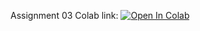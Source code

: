 Assignment 03 Colab link:
[![Open In Colab](https://colab.research.google.com/assets/colab-badge.svg)](https://colab.research.google.com/github/neychev/harbour_ml2020/blob/master/assignments/assignment0_03_DL/assignment0_03_Dealing_with_overfitting.ipynb)

